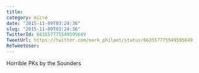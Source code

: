 ```yaml
---
title: 
category: micro
date: "2015-11-09T03:24:36"
slug: "2015-11-09T03:24:36"
TwitterId: 663557775549595649
TweetUrl: https://twitter.com/mark_philpot/status/663557775549595649
ReTweetUser: 
---
```


Horrible PKs by the Sounders